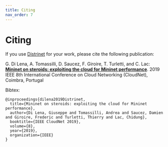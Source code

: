 ```yaml
---
title: Citing
nav_order: 7
---
```


# Citing

If you use [Distrinet](distrinet-emu.github.io) for your work, please cite the following publication:

G. Di Lena, A. Tomassilli, D. Saucez, F. Giroire, T. Turletti, and C. Lac: [**Mininet on steroids: exploiting the cloud for Mininet performance**](). 2019 IEEE 8th International Conference on Cloud Networking (CloudNet), Coimbra, Portugal

Bibtex:

```
@inproceedings{dilena2019Distrinet,
  title={Mininet on steroids: exploiting the cloud for Mininet performance},
  author={Di Lena, Giuseppe and Tomassilli, Andrea and Saucez, Damien and Giroire, Frederic and Turletti, Thierry and Lac, Chidung},
  booktitle={IEEE CloudNet 2019},
  volume={8},
  year={2019},
  organization={IEEE}
}
```
